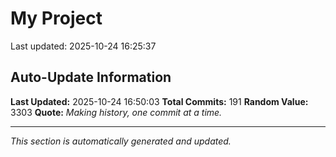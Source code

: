 # My Project


Last updated: 2025-10-24 16:25:37































































































































































































## Auto-Update Information

**Last Updated:** 2025-10-24 16:50:03
**Total Commits:** 191
**Random Value:** 3303
**Quote:** _Making history, one commit at a time._

---
_This section is automatically generated and updated._